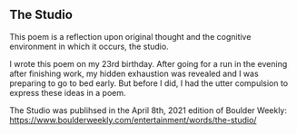 ## The Studio

This poem is a reflection upon original thought and the cognitive environment in which it occurs, the studio.

I wrote this poem on my 23rd birthday. After going for a run in the evening after finishing work, my hidden exhaustion was revealed and I was preparing to go to bed early. But before I did, I had the utter compulsion to express these ideas in a poem.

The Studio was publihsed in the April 8th, 2021 edition of Boulder Weekly: https://www.boulderweekly.com/entertainment/words/the-studio/
